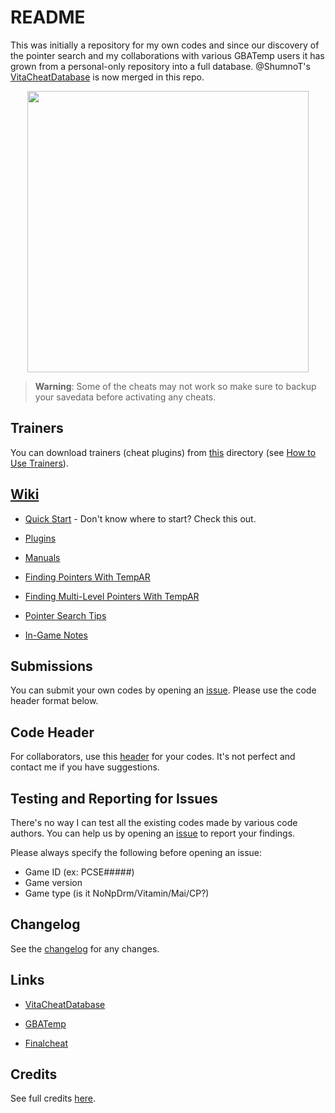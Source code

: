 # README #

This was initially a repository for my own codes and since our discovery of the pointer search and my collaborations with various GBATemp users it has grown from a personal-only repository into a full database. @ShumnoT's [VitaCheatDatabase](https://github.com/ShumnoT/VitaCheatDatabase) is now merged in this repo.

<p align="center"><img width="450" src="https://raw.githubusercontent.com/wiki/r0ah/vitacheat/images/maimoe.png"></p>

> **Warning**: Some of the cheats may not work so make sure to backup your savedata before activating any cheats.	

## Trainers ##

You can download trainers (cheat plugins) from [this](https://github.com/r0ah/vitacheat/tree/master/trainers) directory (see [How to Use Trainers](https://github.com/r0ah/vitacheat/wiki/How-to-Use-Trainers)).

## [Wiki](https://github.com/r0ah/vitacheat/wiki) ##

* [Quick Start](https://github.com/r0ah/vitacheat/wiki/Quick-Start) - Don't know where to start? Check this out.

* [Plugins](https://github.com/r0ah/vitacheat/wiki/Plugins)

* [Manuals](https://github.com/r0ah/vitacheat/wiki/Manuals)

* [Finding Pointers With TempAR](https://github.com/r0ah/vitacheat/wiki/Finding-Pointers-With-TempAR)

* [Finding Multi-Level Pointers With TempAR](https://github.com/r0ah/vitacheat/wiki/Finding-Multi-Level-Pointers-With-TempAR)

* [Pointer Search Tips](https://github.com/r0ah/vitacheat/wiki/Pointer-Search-Tips)

* [In-Game Notes](https://github.com/r0ah/vitacheat/wiki/In-Game-Notes)

## Submissions ##

You can submit your own codes by opening an [issue](https://github.com/r0ah/vitacheat/issues/new). Please use the code header format below.

## Code Header ##

For collaborators, use this [header](https://github.com/r0ah/vitacheat/wiki/Code-Header) for your codes. It's not perfect and contact me if you have suggestions.

## Testing and Reporting for Issues ##

There's no way I can test all the existing codes made by various code authors. You can help us by opening an [issue](https://github.com/r0ah/vitacheat/issues/new) to report your findings.

Please always specify the following before opening an issue:

* Game ID (ex: PCSE#####)
* Game version
* Game type (is it NoNpDrm/Vitamin/Mai/CP?)

## Changelog ##

See the [changelog](https://github.com/r0ah/vitacheat/blob/master/CHANGELOG.md) for any changes.

## Links ##

   * [VitaCheatDatabase](https://github.com/ShumnoT/VitaCheatDatabase)

   * [GBATemp](https://gbatemp.net/threads/vitacheat-finalcheat-database.485343)

   * [Finalcheat](http://finalcheat.github.io)

## Credits ##

See full credits [here](https://github.com/r0ah/vitacheat/blob/master/CREDITS.md).
